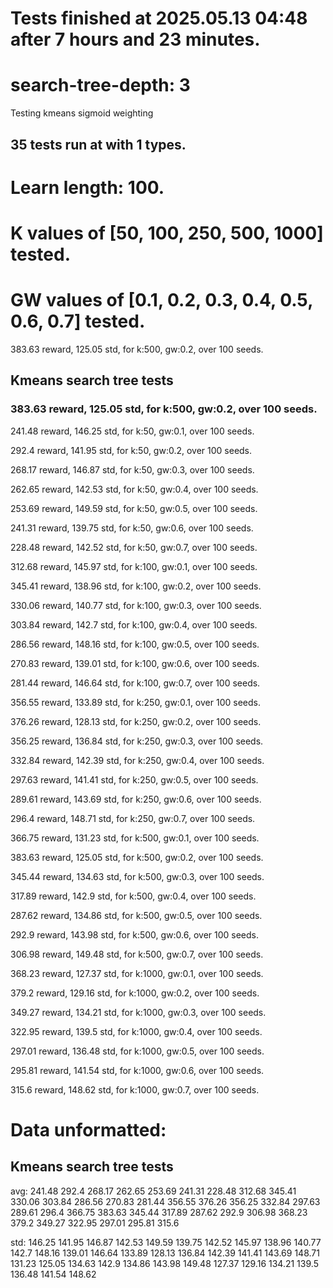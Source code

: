 # Tests finished at 2025.05.13 04:48 after 7 hours and 23 minutes.
# search-tree-depth: 3
Testing kmeans sigmoid weighting
## 35 tests run at with 1 types.
# Learn length: 100.
# K values of [50, 100, 250, 500, 1000] tested.
# GW values of [0.1, 0.2, 0.3, 0.4, 0.5, 0.6, 0.7] tested.

383.63 reward, 125.05 std, for k:500, gw:0.2, over 100 seeds.


## Kmeans search tree tests
### 383.63 reward, 125.05 std, for k:500, gw:0.2, over 100 seeds.

241.48 reward, 146.25 std, for k:50, gw:0.1, over 100 seeds.

292.4 reward, 141.95 std, for k:50, gw:0.2, over 100 seeds.

268.17 reward, 146.87 std, for k:50, gw:0.3, over 100 seeds.

262.65 reward, 142.53 std, for k:50, gw:0.4, over 100 seeds.

253.69 reward, 149.59 std, for k:50, gw:0.5, over 100 seeds.

241.31 reward, 139.75 std, for k:50, gw:0.6, over 100 seeds.

228.48 reward, 142.52 std, for k:50, gw:0.7, over 100 seeds.

312.68 reward, 145.97 std, for k:100, gw:0.1, over 100 seeds.

345.41 reward, 138.96 std, for k:100, gw:0.2, over 100 seeds.

330.06 reward, 140.77 std, for k:100, gw:0.3, over 100 seeds.

303.84 reward, 142.7 std, for k:100, gw:0.4, over 100 seeds.

286.56 reward, 148.16 std, for k:100, gw:0.5, over 100 seeds.

270.83 reward, 139.01 std, for k:100, gw:0.6, over 100 seeds.

281.44 reward, 146.64 std, for k:100, gw:0.7, over 100 seeds.

356.55 reward, 133.89 std, for k:250, gw:0.1, over 100 seeds.

376.26 reward, 128.13 std, for k:250, gw:0.2, over 100 seeds.

356.25 reward, 136.84 std, for k:250, gw:0.3, over 100 seeds.

332.84 reward, 142.39 std, for k:250, gw:0.4, over 100 seeds.

297.63 reward, 141.41 std, for k:250, gw:0.5, over 100 seeds.

289.61 reward, 143.69 std, for k:250, gw:0.6, over 100 seeds.

296.4 reward, 148.71 std, for k:250, gw:0.7, over 100 seeds.

366.75 reward, 131.23 std, for k:500, gw:0.1, over 100 seeds.

383.63 reward, 125.05 std, for k:500, gw:0.2, over 100 seeds.

345.44 reward, 134.63 std, for k:500, gw:0.3, over 100 seeds.

317.89 reward, 142.9 std, for k:500, gw:0.4, over 100 seeds.

287.62 reward, 134.86 std, for k:500, gw:0.5, over 100 seeds.

292.9 reward, 143.98 std, for k:500, gw:0.6, over 100 seeds.

306.98 reward, 149.48 std, for k:500, gw:0.7, over 100 seeds.

368.23 reward, 127.37 std, for k:1000, gw:0.1, over 100 seeds.

379.2 reward, 129.16 std, for k:1000, gw:0.2, over 100 seeds.

349.27 reward, 134.21 std, for k:1000, gw:0.3, over 100 seeds.

322.95 reward, 139.5 std, for k:1000, gw:0.4, over 100 seeds.

297.01 reward, 136.48 std, for k:1000, gw:0.5, over 100 seeds.

295.81 reward, 141.54 std, for k:1000, gw:0.6, over 100 seeds.

315.6 reward, 148.62 std, for k:1000, gw:0.7, over 100 seeds.


# Data unformatted:



## Kmeans search tree tests
avg:
241.48
292.4
268.17
262.65
253.69
241.31
228.48
312.68
345.41
330.06
303.84
286.56
270.83
281.44
356.55
376.26
356.25
332.84
297.63
289.61
296.4
366.75
383.63
345.44
317.89
287.62
292.9
306.98
368.23
379.2
349.27
322.95
297.01
295.81
315.6

std:
146.25
141.95
146.87
142.53
149.59
139.75
142.52
145.97
138.96
140.77
142.7
148.16
139.01
146.64
133.89
128.13
136.84
142.39
141.41
143.69
148.71
131.23
125.05
134.63
142.9
134.86
143.98
149.48
127.37
129.16
134.21
139.5
136.48
141.54
148.62
